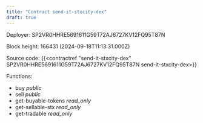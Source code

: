 ```yaml
---
title: "Contract send-it-stxcity-dex"
draft: true
---
```

Deployer: SP2VR0HHRE5691611G59T72AJ6727KV12FQ95T87N


 



Block height: 166431 (2024-09-18T11:13:31.000Z)

Source code: {{<contractref "send-it-stxcity-dex" SP2VR0HHRE5691611G59T72AJ6727KV12FQ95T87N send-it-stxcity-dex>}}

Functions:

* buy _public_
* sell _public_
* get-buyable-tokens _read_only_
* get-sellable-stx _read_only_
* get-tradable _read_only_
